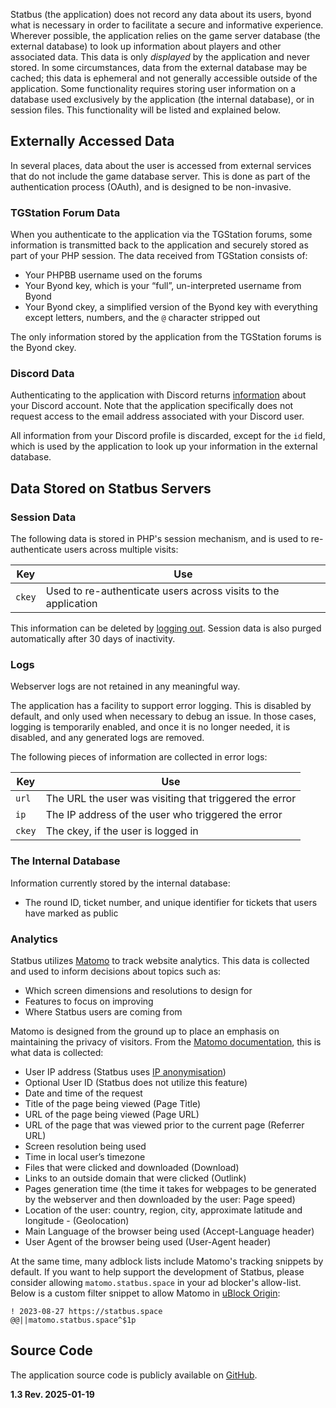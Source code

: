
Statbus (the application) does not record any data about its users, byond what is necessary in order to facilitate a secure and informative experience. Wherever possible, the application relies on the game server database (the external database) to look up information about players and other associated data. This data is only *displayed* by the application and never stored. In some circumstances, data from the external database may be cached; this data is ephemeral and not generally accessible outside of the application. Some functionality requires storing user information on a database used exclusively by the application (the internal database), or in session files. This functionality will be listed and explained below.

## Externally Accessed Data
In several places, data about the user is accessed from external services that do not include the game database server. This is done as part of the authentication process (OAuth), and is designed to be non-invasive. 

### TGStation Forum Data
When you authenticate to the application via the TGStation forums, some information is transmitted back to the application and securely stored as part of your PHP session. The data received from TGStation consists of: 
* Your PHPBB username used on the forums
* Your Byond key, which is your “full”, un-interpreted username from Byond
* Your Byond ckey, a simplified version of the Byond key with everything except letters, numbers, and the `@` character stripped out

The only information stored by the application from the TGStation forums is the Byond ckey. 

### Discord Data

Authenticating to the application with Discord returns [information](https://discord.com/developers/docs/resources/user#user-object) about your Discord account. Note that the application specifically does not request access to the email address associated with your Discord user. 

All information from your Discord profile is discarded, except for the `id` field, which is used by the application to look up your information in the external database.

## Data Stored on Statbus Servers
### Session Data

The following data is stored in PHP's session mechanism, and is used to re-authenticate users across multiple visits: 

| Key | Use |
| --- | --- |
| `ckey` | Used to re-authenticate users across visits to the application |
  
This information can be deleted by [logging out](/logout). Session data is also purged automatically after 30 days of inactivity.

### Logs
Webserver logs are not retained in any meaningful way. 

The application has a facility to support error logging. This is disabled by default, and only used when necessary to debug an issue. In those cases, logging is temporarily enabled, and once it is no longer needed, it is disabled, and any generated logs are removed.

The following pieces of information are collected in error logs:

| Key | Use |
| --- | --- |
| `url` | The URL the user was visiting that triggered the error |
| `ip` | The IP address of the user who triggered the error |
| `ckey` | The ckey, if the user is logged in |

### The Internal Database

Information currently stored by the internal database:

- The round ID, ticket number, and unique identifier for tickets that users have marked as public 

### Analytics

Statbus utilizes [Matomo](https://matomo.org/) to track website analytics. This data is collected and used to inform decisions about topics such as:
- Which screen dimensions and resolutions to design for
- Features to focus on improving
- Where Statbus users are coming from  
  
Matomo is designed from the ground up to place an emphasis on maintaining the privacy of visitors. From the [Matomo documentation](https://matomo.org/faq/general/faq_18254), this is what data is collected:  
  
- User IP address (Statbus uses [IP anonymisation](https://matomo.org/faq/general/configure-privacy-settings-in-matomo/))
- Optional User ID (Statbus does not utilize this feature)
- Date and time of the request
- Title of the page being viewed (Page Title)
- URL of the page being viewed (Page URL)
- URL of the page that was viewed prior to the current page (Referrer URL)
- Screen resolution being used
- Time in local user’s timezone
- Files that were clicked and downloaded (Download)
- Links to an outside domain that were clicked (Outlink)
- Pages generation time (the time it takes for webpages to be generated by the webserver and then downloaded by the user: Page speed)
- Location of the user: country, region, city, approximate latitude and longitude - (Geolocation)
- Main Language of the browser being used (Accept-Language header)
- User Agent of the browser being used (User-Agent header)  
  
At the same time, many adblock lists include Matomo's tracking snippets by default. If you want to help support the development of Statbus, please consider allowing `matomo.statbus.space` in your ad blocker's allow-list. Below is a custom filter snippet to allow Matomo in [uBlock Origin](https://github.com/gorhill/uBlock):

```
! 2023-08-27 https://statbus.space
@@||matomo.statbus.space^$1p
```

## Source Code
The application source code is publicly available on [GitHub](https://github.com/statbus/statbus).   

**1.3 Rev. 2025-01-19**
